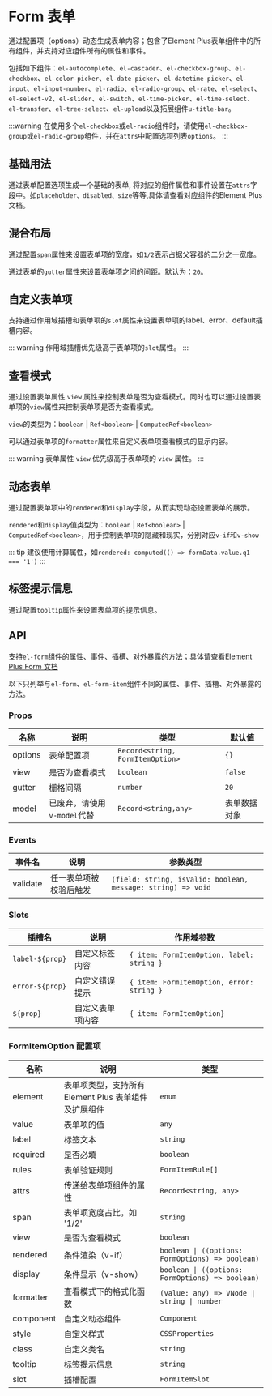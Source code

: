# Form 表单

通过配置项（options）动态生成表单内容；包含了Element Plus表单组件中的所有组件，并支持对应组件所有的属性和事件。

包括如下组件：`el-autocomplete`、`el-cascader`、`el-checkbox-group`、`el-checkbox`、`el-color-picker`、`el-date-picker`、`el-datetime-picker`、`el-input`、`el-input-number`、`el-radio`、`el-radio-group`、`el-rate`、`el-select`、`el-select-v2`、`el-slider`、`el-switch`、`el-time-picker`、`el-time-select`、`el-transfer`、`el-tree-select`、`el-upload`以及拓展组件`u-title-bar`。

:::warning
在使用多个`el-checkbox`或`el-radio`组件时，请使用`el-checkbox-group`或`el-radio-group`组件，并在`attrs`中配置选项列表`options`。
:::

## 基础用法

通过表单配置选项生成一个基础的表单, 将对应的组件属性和事件设置在`attrs`字段中。如`placeholder、disabled、size`等等,具体请查看对应组件的Element Plus文档。

<preview path="../demo/form/basic.vue"></preview>

## 混合布局

通过配置`span`属性来设置表单项的宽度，如`1/2`表示占据父容器的二分之一宽度。

通过表单的`gutter`属性来设置表单项之间的间距。默认为：`20`。

<preview path="../demo/form/span.vue"></preview>

## 自定义表单项

支持通过作用域插槽和表单项的`slot`属性来设置表单项的label、error、default插槽内容。

::: warning
作用域插槽优先级高于表单项的`slot`属性。
:::

<preview path="../demo/form/slot.vue"></preview>

## 查看模式

通过设置表单属性 `view` 属性来控制表单是否为查看模式。同时也可以通过设置表单项的`view`属性来控制表单项是否为查看模式。

`view`的类型为：`boolean` | `Ref<boolean>` | `ComputedRef<boolean>`

可以通过表单项的`formatter`属性来自定义表单项查看模式的显示内容。

::: warning
表单属性 `view` 优先级高于表单项的 `view` 属性。
:::

<preview path="../demo/form/view.vue"></preview>

## 动态表单

通过配置表单项中的`rendered`和`display`字段，从而实现动态设置表单的展示。

`rendered`和`display`值类型为：`boolean` | `Ref<boolean>` | `ComputedRef<boolean>`，用于控制表单项的隐藏和现实，分别对应`v-if`和`v-show`

::: tip
建议使用计算属性，如`rendered: computed(() => formData.value.q1 === '1')`
:::
<preview path="../demo/form/dynamic.vue"></preview>

## 标签提示信息

通过配置`tooltip`属性来设置表单项的提示信息。

<preview path="../demo/form/tooltip.vue"></preview>

## API

支持`el-form`组件的属性、事件、插槽、对外暴露的方法；具体请查看[Element Plus Form 文档](https://element-plus.org/zh-CN/component/form.html)

以下只列举与`el-form`、`el-form-item`组件不同的属性、事件、插槽、对外暴露的方法。

### Props

| 名称      | 说明                        | 类型                             | 默认值       |
| --------- | --------------------------- | -------------------------------- | ------------ |
| options   | 表单配置项                  | `Record<string, FormItemOption>` | `{}`         |
| view      | 是否为查看模式              | `boolean`                        | `false`      |
| gutter    | 栅格间隔                    | `number`                         | `20`         |
| ~~model~~ | 已废弃，请使用`v-model`代替 | `Record<string,any> `            | 表单数据对象 |

### Events

| 事件名   | 说明                   | 参数类型                                                     |
| -------- | ---------------------- | ------------------------------------------------------------ |
| validate | 任一表单项被校验后触发 | `(field: string, isValid: boolean, message: string) => void` |

### Slots

| 插槽名          | 说明             | 作用域参数                                |
| --------------- | ---------------- | ----------------------------------------- |
| `label-${prop}` | 自定义标签内容   | `{ item: FormItemOption, label: string }` |
| `error-${prop}` | 自定义错误提示   | `{ item: FormItemOption, error: string }` |
| `${prop}`       | 自定义表单项内容 | `{ item: FormItemOption}`                 |

### FormItemOption 配置项

| 名称      | 说明                                                 | 类型                                             |
| --------- | ---------------------------------------------------- | ------------------------------------------------ |
| element   | 表单项类型，支持所有 Element Plus 表单组件及扩展组件 | `enum` <TypePopover typeName="FormItemElement"/> |
| value     | 表单项的值                                           | `any`                                            |
| label     | 标签文本                                             | `string`                                         |
| required  | 是否必填                                             | `boolean`                                        |
| rules     | 表单验证规则                                         | `FormItemRule[]`                                 |
| attrs     | 传递给表单项组件的属性                               | `Record<string, any>`                            |
| span      | 表单项宽度占比，如 '1/2'                             | `string`                                         |
| view      | 是否为查看模式                                       | `boolean`                                        |
| rendered  | 条件渲染（v-if）                                     | `boolean \| ((options: FormOptions) => boolean)` |
| display   | 条件显示（v-show）                                   | `boolean \| ((options: FormOptions) => boolean)` |
| formatter | 查看模式下的格式化函数                               | `(value: any) => VNode \| string \| number`      |
| component | 自定义动态组件                                       | `Component`                                      |
| style     | 自定义样式                                           | `CSSProperties`                                  |
| class     | 自定义类名                                           | `string`                                         |
| tooltip   | 标签提示信息                                         | `string`                                         |
| slot      | 插槽配置                                             | `FormItemSlot`                                   |

